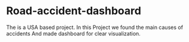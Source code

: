 # Road-accident-dashboard
The is a USA based project.
In this Project we found the main causes of accidents 
And made dashboard for clear visualization.
